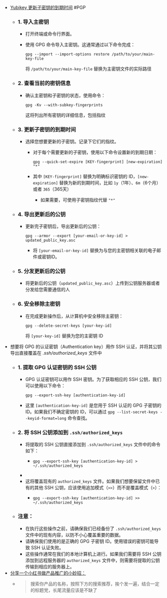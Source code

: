- [Yubikey 更新子密钥的到期时间](https://superuser.com/questions/813421/can-you-extend-the-expiration-date-of-an-already-expired-gpg-key) #PGP
	- ### 1. 导入主密钥
		- 打开终端或命令行界面。
		- 使用 GPG 命令导入主密钥。这通常通过以下命令完成：
		  
		  ```
		  gpg --import --import-options restore /path/to/your/main-key-file
		  ```
		  
		  将 `/path/to/your/main-key-file` 替换为主密钥文件的实际路径
	- ### 2. 查看当前的密钥信息
		- 确认主密钥和子密钥的状态，使用命令：
		  
		  ```
		  gpg -Kv --with-subkey-fingerprints
		  ```
		  
		  这将列出所有密钥的详细信息，包括指纹
	- ### 3. 更新子密钥的到期时间
		- 选择您想要更新的子密钥。记录下它们的指纹。
			- 对于每个需要更新的子密钥，使用以下命令设置新的到期日期：
			  
			  ```
			  gpg --quick-set-expire [KEY-fingerprint] [new-expiration] "*"
			  ```
			- 其中 `[KEY-fingerprint]` 替换为明确标识密钥的 ID，`[new-expiration]` 替换为新的到期时间，比如 `1y`（1年）、`6m`（6个月）或者 `365`（365天）
				- 如果需要，可使用子密钥指纹代替  `"*"`
	- ### 4. 导出更新后的公钥
		- 更新完子密钥后，导出更新后的公钥：
		  
		  ```
		  gpg --armor --export [your-email-or-key-id] > updated_public_key.asc
		  ```
			- 将 `[your-email-or-key-id]` 替换为与您的主密钥相关联的电子邮件或密钥ID。
	- ### 5. 分发更新后的公钥
		- 将更新后的公钥（`updated_public_key.asc`）上传到公钥服务器或者分发给您需要通信的人
	- ### 6. 安全移除主密钥
		- 在完成更新操作后，从计算机中安全移除主密钥：
		  
		  ```
		  gpg --delete-secret-keys [your-key-id]
		  ```
		  将 `[your-key-id]` 替换为您的主密钥 ID
- 想要将 GPG 的认证密钥（Authentication key）用作 SSH 认证，并将其公钥导出直接覆盖在 _.ssh/authorized_keys_ 文件中
	- ### 1. 提取 GPG 认证密钥的 SSH 公钥
		- GPG 认证密钥可以用作 SSH 密钥。为了获取相应的 SSH 公钥，我们可以使用以下命令：
		  
		  ```
		  gpg --export-ssh-key [authentication-key-id]
		  ```
		- 这里 `[authentication-key-id]` 是您用于 SSH 认证的 GPG 子密钥的 ID。如果我们不确定密钥的 ID，可以通过 `gpg --list-secret-keys --keyid-format=long` 命令查找。
	- ### 2. 将 SSH 公钥添加到  `.ssh/authorized_keys`
		- 将提取的 SSH 公钥直接添加到 `.ssh/authorized_keys` 文件中的命令如下：
			- ```
			  gpg --export-ssh-key [authentication-key-id] > ~/.ssh/authorized_keys
			  ```
		-
		- 这将覆盖现有的 `authorized_keys` 文件。如果我们想要保留文件中已有的其他 SSH 公钥，应该使用追加模式（`>>`）而不是覆盖模式（`>`）：
			- ```
			  gpg --export-ssh-key [authentication-key-id] >> ~/.ssh/authorized_keys
			  ```
	- ### 注意：
		- 在执行这些操作之前，请确保我们已经备份了 `.ssh/authorized_keys` 文件中的现有内容，以防不小心覆盖重要的数据。
		- 请确保我们使用的是正确的 GPG 子密钥 ID。使用错误的密钥可能导致 SSH 认证失败。
		- 这些操作通常在我们的本地计算机上进行。如果我们需要将 SSH 公钥添加到远程服务器的 `authorized_keys` 文件中，则需要将提取的公钥传输到相应的服务器上。
- [分享一个小红书做产品推广的小妙招：](https://twitter.com/SaitoWu/status/1742036447589441731)
	- > 搜索你产品的名称，按照下方的搜索推荐，挨个发一遍，结合一定的标题党，长尾流量应该是不缺了